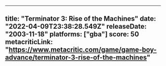
---
title: "Terminator 3: Rise of the Machines"
date: "2022-04-09T23:38:28.549Z"
releaseDate: "2003-11-18"
platforms: ["gba"]
score: 50
metacriticLink: "https://www.metacritic.com/game/game-boy-advance/terminator-3-rise-of-the-machines"
---
